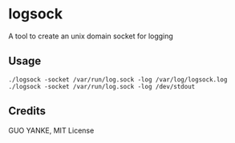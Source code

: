 # logsock

A tool to create an unix domain socket for logging

## Usage

```shell
./logsock -socket /var/run/log.sock -log /var/log/logsock.log
./logsock -socket /var/run/log.sock -log /dev/stdout
```

## Credits

GUO YANKE, MIT License
